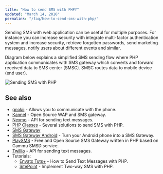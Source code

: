 ```yaml
---
title: "How to send SMS with PHP?"
updated: "March 14, 2016"
permalink: "/faq/how-to-send-sms-with-php/"
---
```


Sending SMS with web application can be useful for multiple purposes. For instance
you can increase security with integrate multi-factor authentication system and
increase security, retrieve forgotten passwords, send marketing messages, notify
users about different events and similar.

Diagram below explains a simplified SMS sending flow where PHP application
communicates with SMS gateway which converts and forward received data to SMS center (SMSC). SMSC
routes data to mobile device (end user).

![Sending SMS with PHP](https://raw.githubusercontent.com/php-earth/php-resources-assets/master/images/general/sms.png "Sending SMS with PHP")

## See also

* [gnokii](https://www.gnokii.org/) - Allows you to communicate with the phone.
* [Kannel](http://www.kannel.org/) - Open Source WAP and SMS gateway.
* [Nexmo](https://www.nexmo.com/) - API for sending text messages.
* [PHP Classes](http://www.phpclasses.org/search.html?words=sms&go_search=1) - Several solutions to send SMS with PHP.
* [SMS Gateway](https://en.wikipedia.org/wiki/SMS_gateway)
* [SMS Gateway Android](https://smsgateway.me/) - Turn your Android phone into a SMS Gateway.
* [PlaySMS](https://playsms.org) - Free and Open Source SMS Gateway written in PHP based on Gammu SMSD service.
* [Twillio](https://www.twilio.com/) - API for sending text messages.
* Tutorials:
    * [Envato Tuts+](http://code.tutsplus.com/tutorials/how-to-send-text-messages-with-php--net-17693) - How to Send Text Messages with PHP.
    * [SitePoint](http://www.sitepoint.com/implement-two-way-sms-with-php/) - Implement Two-way SMS with PHP.
